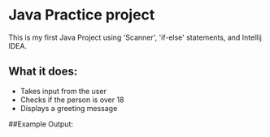# Java Practice project

This is my first Java Project using 'Scanner', 'if-else' statements, and Intellij IDEA.

## What it does:
- Takes input from the user
- Checks if the person is over 18
- Displays a greeting message

##Example Output: